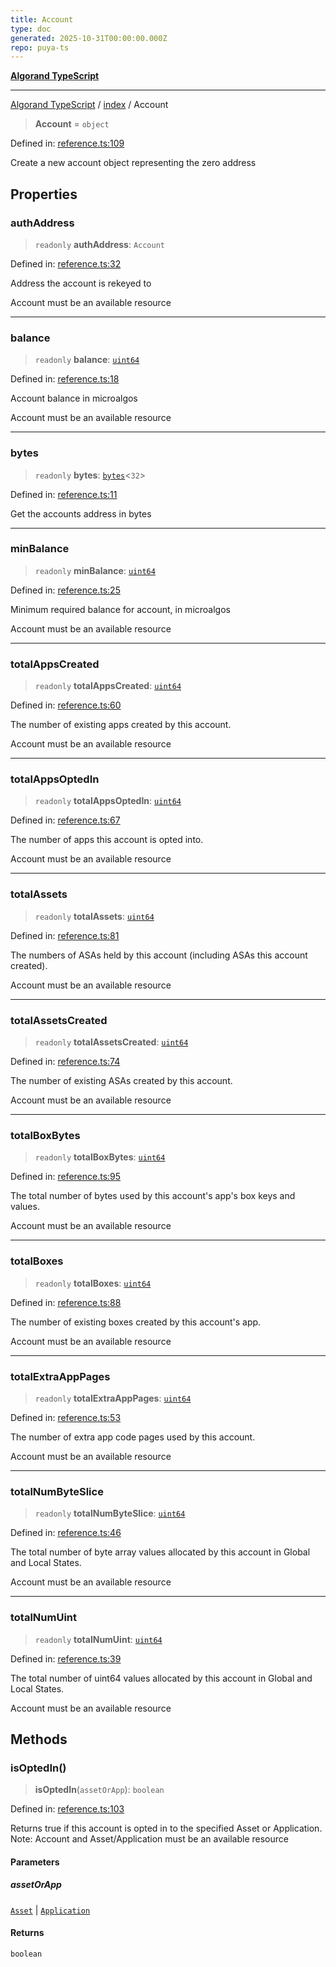 ```yaml
---
title: Account
type: doc
generated: 2025-10-31T00:00:00.000Z
repo: puya-ts
---
```


[**Algorand TypeScript**](docs/_md/README)

---

[Algorand TypeScript](docs/_md/modules) / [index](/reference/algorand-typescript/api/index/readme/) / Account

> **Account** = `object`

Defined in: [reference.ts:109](https://github.com/algorandfoundation/puya-ts/blob/main/packages/algo-ts/src/reference.ts#L109)

Create a new account object representing the zero address

## Properties

### authAddress

> `readonly` **authAddress**: `Account`

Defined in: [reference.ts:32](https://github.com/algorandfoundation/puya-ts/blob/main/packages/algo-ts/src/reference.ts#L32)

Address the account is rekeyed to

Account must be an available resource

---

### balance

> `readonly` **balance**: [`uint64`](uint64)

Defined in: [reference.ts:18](https://github.com/algorandfoundation/puya-ts/blob/main/packages/algo-ts/src/reference.ts#L18)

Account balance in microalgos

Account must be an available resource

---

### bytes

> `readonly` **bytes**: [`bytes`](bytes)\<`32`\>

Defined in: [reference.ts:11](https://github.com/algorandfoundation/puya-ts/blob/main/packages/algo-ts/src/reference.ts#L11)

Get the accounts address in bytes

---

### minBalance

> `readonly` **minBalance**: [`uint64`](uint64)

Defined in: [reference.ts:25](https://github.com/algorandfoundation/puya-ts/blob/main/packages/algo-ts/src/reference.ts#L25)

Minimum required balance for account, in microalgos

Account must be an available resource

---

### totalAppsCreated

> `readonly` **totalAppsCreated**: [`uint64`](uint64)

Defined in: [reference.ts:60](https://github.com/algorandfoundation/puya-ts/blob/main/packages/algo-ts/src/reference.ts#L60)

The number of existing apps created by this account.

Account must be an available resource

---

### totalAppsOptedIn

> `readonly` **totalAppsOptedIn**: [`uint64`](uint64)

Defined in: [reference.ts:67](https://github.com/algorandfoundation/puya-ts/blob/main/packages/algo-ts/src/reference.ts#L67)

The number of apps this account is opted into.

Account must be an available resource

---

### totalAssets

> `readonly` **totalAssets**: [`uint64`](uint64)

Defined in: [reference.ts:81](https://github.com/algorandfoundation/puya-ts/blob/main/packages/algo-ts/src/reference.ts#L81)

The numbers of ASAs held by this account (including ASAs this account created).

Account must be an available resource

---

### totalAssetsCreated

> `readonly` **totalAssetsCreated**: [`uint64`](uint64)

Defined in: [reference.ts:74](https://github.com/algorandfoundation/puya-ts/blob/main/packages/algo-ts/src/reference.ts#L74)

The number of existing ASAs created by this account.

Account must be an available resource

---

### totalBoxBytes

> `readonly` **totalBoxBytes**: [`uint64`](uint64)

Defined in: [reference.ts:95](https://github.com/algorandfoundation/puya-ts/blob/main/packages/algo-ts/src/reference.ts#L95)

The total number of bytes used by this account's app's box keys and values.

Account must be an available resource

---

### totalBoxes

> `readonly` **totalBoxes**: [`uint64`](uint64)

Defined in: [reference.ts:88](https://github.com/algorandfoundation/puya-ts/blob/main/packages/algo-ts/src/reference.ts#L88)

The number of existing boxes created by this account's app.

Account must be an available resource

---

### totalExtraAppPages

> `readonly` **totalExtraAppPages**: [`uint64`](uint64)

Defined in: [reference.ts:53](https://github.com/algorandfoundation/puya-ts/blob/main/packages/algo-ts/src/reference.ts#L53)

The number of extra app code pages used by this account.

Account must be an available resource

---

### totalNumByteSlice

> `readonly` **totalNumByteSlice**: [`uint64`](uint64)

Defined in: [reference.ts:46](https://github.com/algorandfoundation/puya-ts/blob/main/packages/algo-ts/src/reference.ts#L46)

The total number of byte array values allocated by this account in Global and Local States.

Account must be an available resource

---

### totalNumUint

> `readonly` **totalNumUint**: [`uint64`](uint64)

Defined in: [reference.ts:39](https://github.com/algorandfoundation/puya-ts/blob/main/packages/algo-ts/src/reference.ts#L39)

The total number of uint64 values allocated by this account in Global and Local States.

Account must be an available resource

## Methods

### isOptedIn()

> **isOptedIn**(`assetOrApp`): `boolean`

Defined in: [reference.ts:103](https://github.com/algorandfoundation/puya-ts/blob/main/packages/algo-ts/src/reference.ts#L103)

Returns true if this account is opted in to the specified Asset or Application.
Note: Account and Asset/Application must be an available resource

#### Parameters

##### assetOrApp

[`Asset`](Asset) | [`Application`](Application)

#### Returns

`boolean`
